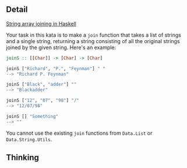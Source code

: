 ## Detail

[String array joining in Haskell](https://www.codewars.com/kata/string-array-joining-in-haskell/train/haskell)

Your task in this kata is to make a `join` function that takes a list of strings and a single string, returning a string consisting of all the original strings joined by the given string. Here's an example:

```haskell
joinS :: [[Char]] -> [Char] -> [Char]

joinS ["Richard", "P.", "Feynman"] " "
--> "Richard P. Feynman"

joinS ["Black", "adder"] ""
--> "Blackadder"

joinS ["12", "07", "98"] "/"
--> "12/07/98"

joinS [] "Something"
--> ""
```

You cannot use the existing `join` functions from `Data.List` or `Data.String.Utils`.

## Thinking